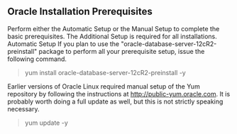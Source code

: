 ## Oracle Installation Prerequisites
Perform either the Automatic Setup or the Manual Setup to complete the basic prerequisites. The Additional Setup is required for all installations.
Automatic Setup
If you plan to use the "oracle-database-server-12cR2-preinstall" package to perform all your prerequisite setup, issue the following command.

> yum install oracle-database-server-12cR2-preinstall -y


Earlier versions of Oracle Linux required manual setup of the Yum repository by following the instructions at http://public-yum.oracle.com.
It is probably worth doing a full update as well, but this is not strictly speaking necessary.

> yum update -y

